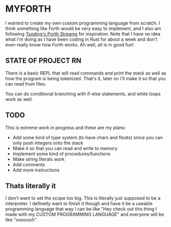 # MYFORTH

I wanted to create my own custom programming language from scratch. I think something like Forth would be very easy to implement, and I also am following [Tsoding's Porth Streams](https://www.youtube.com/watch?v=8QP2fDBIxjM&list=PLpM-Dvs8t0VbMZA7wW9aR3EtBqe2kinu4&index=1) for inspiration. Note that I have no idea what i'm doing as I have been coding in Rust for about a week and don't even really know how Forth works. Ah well, all is in good fun!

## STATE OF PROJECT RN

There is a basic REPL that will read commands and print the stack as well as how the program is being tokenized. That's it, later on i'll make it so that you can read from files. 

You can do conditional branching with if-else statements, and while loops work as well. 

## TODO

This is extreme work in progress and these are my plans:

- Add some kind of type system (to have chars and floats) since you can only push integers onto the stack
- Make it so that you can read and write to memory
- Implement some kind of procedures/functions
- Make string literals work
- Add comments
- Add more instructions

## Thats literally it

I don't want to set the scope too big. This is literally just supposed to be a interpreter. I definetly want to finish it though and have it be a useable programming language that way I can be like "Hey check out this thing I made with my CUSTOM PROGRAMMING LANGUAGE" and everyone will be like "ooooooh"  
